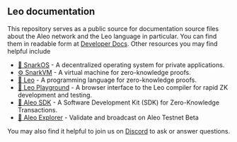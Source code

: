 ## Leo documentation

This repository serves as a public source for documentation source files about the Aleo network and the Leo language
in particular. You can find them in readable form at [Developer Docs](https://docs.leo-lang.org/).
Other resources you may find helpful include

- [📡 SnarkOS](http://snarkos.org/) - A decentralized operating system for private applications.
- [⚙️ SnarkVM](https://snarkvm.org/) - A virtual machine for zero-knowledge proofs.
- [🦁 Leo](https://leo-lang.org/) - A programming language for zero-knowledge proofs.
- [🛝 Leo Playground](http://play.leo-lang.org) - A browser interface to the Leo compiler for rapid ZK development and testing.
- [🧰 Aleo SDK](https://provable.tools/) - A Software Development Kit (SDK) for Zero-Knowledge Transactions.
- [🔭 Aleo Explorer](https://explorer.aleo.org) - Validate and broadcast on Aleo Testnet Beta

You may also find it helpful to join us on [Discord](https://discord.com/invite/aleo) to ask or answer questions.
